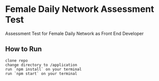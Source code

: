 # Female Daily Network Assessment Test

Assessment Test for Female Daily Network as Front End Developer

## How to Run 
    clone repo
    change directory to /application
    run `npm install` on your terminal
    run `npm start` on your terminal
